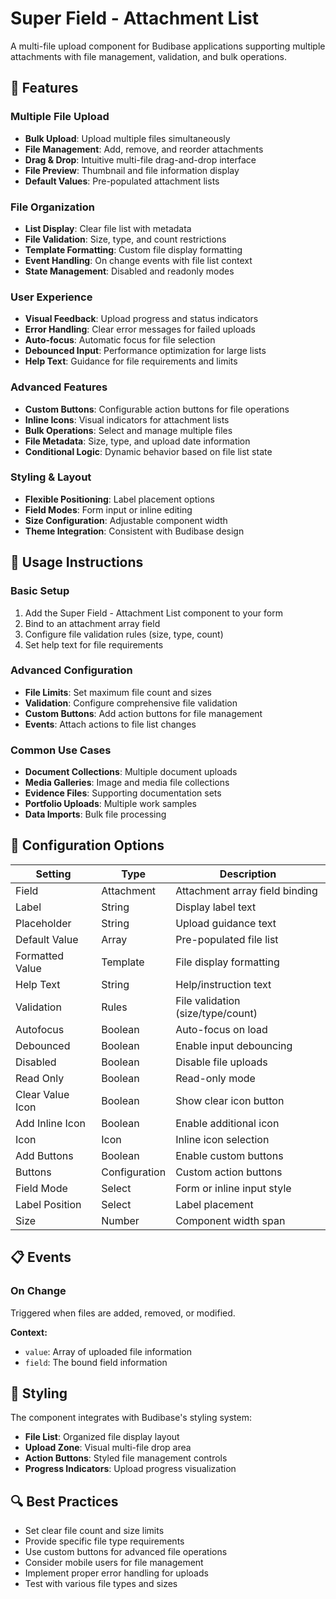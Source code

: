 # Super Field - Attachment List

A multi-file upload component for Budibase applications supporting multiple attachments with file management, validation, and bulk operations.

## 🚀 Features

### Multiple File Upload

- **Bulk Upload**: Upload multiple files simultaneously
- **File Management**: Add, remove, and reorder attachments
- **Drag & Drop**: Intuitive multi-file drag-and-drop interface
- **File Preview**: Thumbnail and file information display
- **Default Values**: Pre-populated attachment lists

### File Organization

- **List Display**: Clear file list with metadata
- **File Validation**: Size, type, and count restrictions
- **Template Formatting**: Custom file display formatting
- **Event Handling**: On change events with file list context
- **State Management**: Disabled and readonly modes

### User Experience

- **Visual Feedback**: Upload progress and status indicators
- **Error Handling**: Clear error messages for failed uploads
- **Auto-focus**: Automatic focus for file selection
- **Debounced Input**: Performance optimization for large lists
- **Help Text**: Guidance for file requirements and limits

### Advanced Features

- **Custom Buttons**: Configurable action buttons for file operations
- **Inline Icons**: Visual indicators for attachment lists
- **Bulk Operations**: Select and manage multiple files
- **File Metadata**: Size, type, and upload date information
- **Conditional Logic**: Dynamic behavior based on file list state

### Styling & Layout

- **Flexible Positioning**: Label placement options
- **Field Modes**: Form input or inline editing
- **Size Configuration**: Adjustable component width
- **Theme Integration**: Consistent with Budibase design

## 📝 Usage Instructions

### Basic Setup

1. Add the Super Field - Attachment List component to your form
2. Bind to an attachment array field
3. Configure file validation rules (size, type, count)
4. Set help text for file requirements

### Advanced Configuration

- **File Limits**: Set maximum file count and sizes
- **Validation**: Configure comprehensive file validation
- **Custom Buttons**: Add action buttons for file management
- **Events**: Attach actions to file list changes

### Common Use Cases

- **Document Collections**: Multiple document uploads
- **Media Galleries**: Image and media file collections
- **Evidence Files**: Supporting documentation sets
- **Portfolio Uploads**: Multiple work samples
- **Data Imports**: Bulk file processing

## 🔧 Configuration Options

| Setting          | Type          | Description                       |
| ---------------- | ------------- | --------------------------------- |
| Field            | Attachment    | Attachment array field binding    |
| Label            | String        | Display label text                |
| Placeholder      | String        | Upload guidance text              |
| Default Value    | Array         | Pre-populated file list           |
| Formatted Value  | Template      | File display formatting           |
| Help Text        | String        | Help/instruction text             |
| Validation       | Rules         | File validation (size/type/count) |
| Autofocus        | Boolean       | Auto-focus on load                |
| Debounced        | Boolean       | Enable input debouncing           |
| Disabled         | Boolean       | Disable file uploads              |
| Read Only        | Boolean       | Read-only mode                    |
| Clear Value Icon | Boolean       | Show clear icon button            |
| Add Inline Icon  | Boolean       | Enable additional icon            |
| Icon             | Icon          | Inline icon selection             |
| Add Buttons      | Boolean       | Enable custom buttons             |
| Buttons          | Configuration | Custom action buttons             |
| Field Mode       | Select        | Form or inline input style        |
| Label Position   | Select        | Label placement                   |
| Size             | Number        | Component width span              |

## 📋 Events

### On Change

Triggered when files are added, removed, or modified.

**Context:**

- `value`: Array of uploaded file information
- `field`: The bound field information

## 🎨 Styling

The component integrates with Budibase's styling system:

- **File List**: Organized file display layout
- **Upload Zone**: Visual multi-file drop area
- **Action Buttons**: Styled file management controls
- **Progress Indicators**: Upload progress visualization

## 🔍 Best Practices

- Set clear file count and size limits
- Provide specific file type requirements
- Use custom buttons for advanced file operations
- Consider mobile users for file management
- Implement proper error handling for uploads
- Test with various file types and sizes
